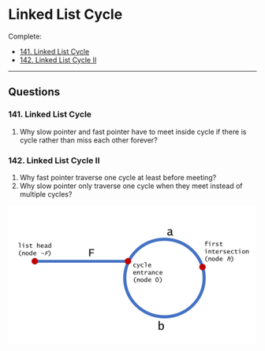 # Linked List Cycle

Complete:
- [141. Linked List Cycle](https://leetcode.com/problems/linked-list-cycle/)
- [142. Linked List Cycle II](https://leetcode.com/problems/linked-list-cycle-ii/)

---

## Questions

### 141. Linked List Cycle

1. Why slow pointer and fast pointer have to meet inside cycle if there is cycle rather than miss each other forever?
   

### 142. Linked List Cycle II

1. Why fast pointer traverse one cycle at least before meeting?
2. Why slow pointer only traverse one cycle when they meet instead of multiple cycles?

![linked_list_cycle](linked_list_cycle.png)
